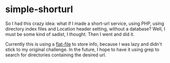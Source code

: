 simple-shorturl
===============

So I had this crazy idea: what if I made a short-url service, using PHP, using directory index files and Location header setting, without a database? Well, I must be some kind of sadist, I thought. Then I went and did it.

Currently this is using a [flat-file](http://l.blha303.biz/list.txt) to store info, because I was lazy and didn't stick to my original challenge. In the future, I hope to have it using grep to search for directories containing the desired url.
